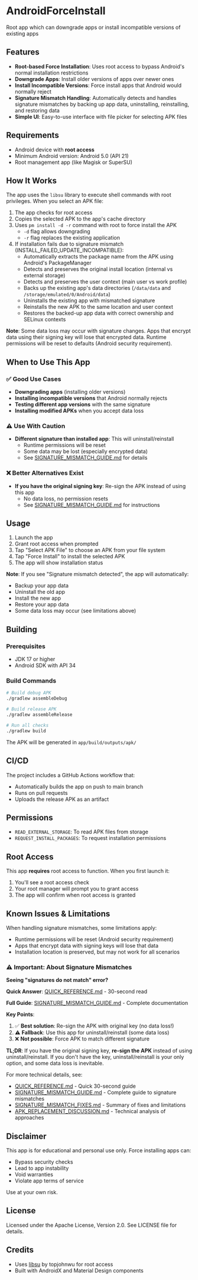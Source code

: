 # AndroidForceInstall

Root app which can downgrade apps or install incompatible versions of existing apps

## Features

- **Root-based Force Installation**: Uses root access to bypass Android's normal installation restrictions
- **Downgrade Apps**: Install older versions of apps over newer ones
- **Install Incompatible Versions**: Force install apps that Android would normally reject
- **Signature Mismatch Handling**: Automatically detects and handles signature mismatches by backing up app data, uninstalling, reinstalling, and restoring data
- **Simple UI**: Easy-to-use interface with file picker for selecting APK files

## Requirements

- Android device with **root access**
- Minimum Android version: Android 5.0 (API 21)
- Root management app (like Magisk or SuperSU)

## How It Works

The app uses the `libsu` library to execute shell commands with root privileges. When you select an APK file:

1. The app checks for root access
2. Copies the selected APK to the app's cache directory
3. Uses `pm install -d -r` command with root to force install the APK
   - `-d` flag allows downgrading
   - `-r` flag replaces the existing application
4. If installation fails due to signature mismatch (INSTALL_FAILED_UPDATE_INCOMPATIBLE):
   - Automatically extracts the package name from the APK using Android's PackageManager
   - Detects and preserves the original install location (internal vs external storage)
   - Detects and preserves the user context (main user vs work profile)
   - Backs up the existing app's data directories (`/data/data` and `/storage/emulated/0/Android/data`)
   - Uninstalls the existing app with mismatched signature
   - Reinstalls the new APK to the same location and user context
   - Restores the backed-up app data with correct ownership and SELinux contexts
   
**Note**: Some data loss may occur with signature changes. Apps that encrypt data using their signing key will lose that encrypted data. Runtime permissions will be reset to defaults (Android security requirement).

## When to Use This App

### ✅ Good Use Cases
- **Downgrading apps** (installing older versions)
- **Installing incompatible versions** that Android normally rejects
- **Testing different app versions** with the same signature
- **Installing modified APKs** when you accept data loss

### ⚠️ Use With Caution
- **Different signature than installed app**: This will uninstall/reinstall
  - Runtime permissions will be reset
  - Some data may be lost (especially encrypted data)
  - See [SIGNATURE_MISMATCH_GUIDE.md](SIGNATURE_MISMATCH_GUIDE.md) for details

### ❌ Better Alternatives Exist
- **If you have the original signing key**: Re-sign the APK instead of using this app
  - No data loss, no permission resets
  - See [SIGNATURE_MISMATCH_GUIDE.md](SIGNATURE_MISMATCH_GUIDE.md) for instructions

## Usage

1. Launch the app
2. Grant root access when prompted
3. Tap "Select APK File" to choose an APK from your file system
4. Tap "Force Install" to install the selected APK
5. The app will show installation status

**Note**: If you see "Signature mismatch detected", the app will automatically:
- Backup your app data
- Uninstall the old app
- Install the new app
- Restore your app data
- Some data loss may occur (see limitations above)

## Building

### Prerequisites
- JDK 17 or higher
- Android SDK with API 34

### Build Commands

```bash
# Build debug APK
./gradlew assembleDebug

# Build release APK
./gradlew assembleRelease

# Run all checks
./gradlew build
```

The APK will be generated in `app/build/outputs/apk/`

## CI/CD

The project includes a GitHub Actions workflow that:
- Automatically builds the app on push to main branch
- Runs on pull requests
- Uploads the release APK as an artifact

## Permissions

- `READ_EXTERNAL_STORAGE`: To read APK files from storage
- `REQUEST_INSTALL_PACKAGES`: To request installation permissions

## Root Access

This app **requires** root access to function. When you first launch it:
1. You'll see a root access check
2. Your root manager will prompt you to grant access
3. The app will confirm when root access is granted

## Known Issues & Limitations

When handling signature mismatches, some limitations apply:
- Runtime permissions will be reset (Android security requirement)
- Apps that encrypt data with signing keys will lose that data
- Installation location is preserved, but may not work for all scenarios

### ⚠️ Important: About Signature Mismatches

**Seeing "signatures do not match" error?** 

**Quick Answer**: [QUICK_REFERENCE.md](QUICK_REFERENCE.md) - 30-second read

**Full Guide**: [SIGNATURE_MISMATCH_GUIDE.md](SIGNATURE_MISMATCH_GUIDE.md) - Complete documentation

**Key Points**:
1. ✅ **Best solution**: Re-sign the APK with original key (no data loss!)
2. ⚠️ **Fallback**: Use this app for uninstall/reinstall (some data loss)
3. ❌ **Not possible**: Force APK to match different signature

**TL;DR**: If you have the original signing key, **re-sign the APK** instead of using uninstall/reinstall. If you don't have the key, uninstall/reinstall is your only option, and some data loss is inevitable.

For more technical details, see:
- [QUICK_REFERENCE.md](QUICK_REFERENCE.md) - Quick 30-second guide
- [SIGNATURE_MISMATCH_GUIDE.md](SIGNATURE_MISMATCH_GUIDE.md) - Complete guide to signature mismatches
- [SIGNATURE_MISMATCH_FIXES.md](SIGNATURE_MISMATCH_FIXES.md) - Summary of fixes and limitations
- [APK_REPLACEMENT_DISCUSSION.md](APK_REPLACEMENT_DISCUSSION.md) - Technical analysis of approaches

## Disclaimer

This app is for educational and personal use only. Force installing apps can:
- Bypass security checks
- Lead to app instability
- Void warranties
- Violate app terms of service

Use at your own risk.

## License

Licensed under the Apache License, Version 2.0. See LICENSE file for details.

## Credits

- Uses [libsu](https://github.com/topjohnwu/libsu) by topjohnwu for root access
- Built with AndroidX and Material Design components
